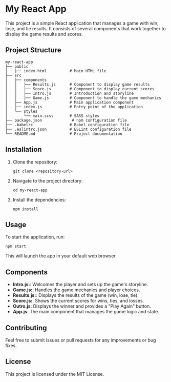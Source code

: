 # My React App

This project is a simple React application that manages a game with win, lose, and tie results. It consists of several components that work together to display the game results and scores.

## Project Structure

```
my-react-app
├── public
│   ├── index.html          # Main HTML file
├── src
│   ├── components
│   │   ├── Results.js      # Component to display game results
│   │   ├── Score.js        # Component to display current scores
│   │   ├── Intro.js        # Introduction and storyline
│   │   ├── Game.js         # Component to handle the game mechanics
│   ├── App.js              # Main application component
│   ├── index.js            # Entry point of the application
│   └── styles
│       └── main.scss       # SASS styles
├── package.json             # npm configuration file
├── .babelrc                # Babel configuration file
├── .eslintrc.json          # ESLint configuration file
└── README.md               # Project documentation

```

## Installation

1. Clone the repository:
   ```
   git clone <repository-url>
   ```
2. Navigate to the project directory:
   ```
   cd my-react-app

   ```
3. Install the dependencies:
   ```
   npm install

   ```

## Usage

To start the application, run:
```
npm start
```
This will launch the app in your default web browser.

## Components

- **Intro.js:**: Welcomes the player and sets up the game's storyline.
- **Game.js:**: Handles the game mechanics and player choices.
- **Results.js:**: Displays the results of the game (win, lose, tie).
- **Score.js:**: Shows the current scores for wins, ties, and losses.
- **Outro.js**: Displays the winner and provides a "Play Again" button.
- **App.js**: The main component that manages the game logic and state.

## Contributing

Feel free to submit issues or pull requests for any improvements or bug fixes. 

## License

This project is licensed under the MIT License.